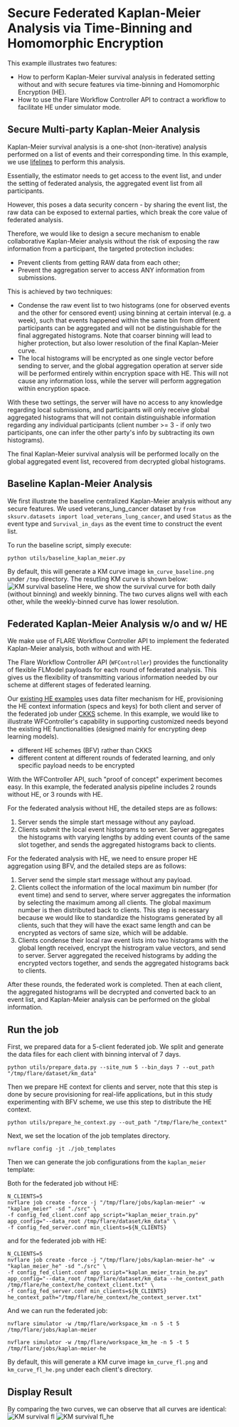 # Secure Federated Kaplan-Meier Analysis via Time-Binning and Homomorphic Encryption

This example illustrates two features:
* How to perform Kaplan-Meier survival analysis in federated setting without and with secure features via time-binning and Homomorphic Encryption (HE).
* How to use the Flare Workflow Controller API to contract a workflow to facilitate HE under simulator mode.  

## Secure Multi-party Kaplan-Meier Analysis
Kaplan-Meier survival analysis is a one-shot (non-iterative) analysis performed on a list of events and their corresponding time. In this example, we use [lifelines](https://zenodo.org/records/10456828) to perform this analysis. 

Essentially, the estimator needs to get access to the event list, and under the setting of federated analysis, the aggregated event list from all participants.

However, this poses a data security concern - by sharing the event list, the raw data can be exposed to external parties, which break the core value of federated analysis.

Therefore, we would like to design a secure mechanism to enable collaborative Kaplan-Meier analysis without the risk of exposing the raw information from a participant, the targeted protection includes:
- Prevent clients from getting RAW data from each other;
- Prevent the aggregation server to access ANY information from submissions.

This is achieved by two techniques:
- Condense the raw event list to two histograms (one for observed events and the other for censored event) using binning at certain interval (e.g. a week), such that events happened within the same bin from different participants can be aggregated and will not be distinguishable for the final aggregated histograms. Note that coarser binning will lead to higher protection, but also lower resolution of the final Kaplan-Meier curve.
- The local histograms will be encrypted as one single vector before sending to server, and the global aggregation operation at server side will be performed entirely within encryption space with HE. This will not cause any information loss, while the server will perform aggregation within encryption space.

With these two settings, the server will have no access to any knowledge regarding local submissions, and participants will only receive global aggregated histograms that will not contain distinguishable information regarding any individual participants (client number >= 3 - if only two participants, one can infer the other party's info by subtracting its own histograms).

The final Kaplan-Meier survival analysis will be performed locally on the global aggregated event list, recovered from decrypted global histograms.

## Baseline Kaplan-Meier Analysis
We first illustrate the baseline centralized Kaplan-Meier analysis without any secure features. We used veterans_lung_cancer dataset by
`from sksurv.datasets import load_veterans_lung_cancer`, and used `Status` as the event type and `Survival_in_days` as the event time to construct the event list.

To run the baseline script, simply execute:
```commandline
python utils/baseline_kaplan_meier.py
```
By default, this will generate a KM curve image `km_curve_baseline.png` under `/tmp` directory. The resutling KM curve is shown below:
![KM survival baseline](figs/km_curve_baseline.png)
Here, we show the survival curve for both daily (without binning) and weekly binning. The two curves aligns well with each other, while the weekly-binned curve has lower resolution.


## Federated Kaplan-Meier Analysis w/o and w/ HE 
We make use of FLARE Workflow Controller API to implement the federated Kaplan-Meier analysis, both without and with HE.

The Flare Workflow Controller API (`WFController`) provides the functionality of flexible FLModel payloads for each round of federated analysis. This gives us the flexibility of transmitting various information needed by our scheme at different stages of federated learning.

Our [existing HE examples](https://github.com/NVIDIA/NVFlare/tree/main/examples/advanced/cifar10/cifar10-real-world) uses data filter mechanism for HE, provisioning the HE context information (specs and keys) for both client and server of the federated job under [CKKS](https://github.com/NVIDIA/NVFlare/blob/main/nvflare/app_opt/he/model_encryptor.py) scheme. In this example, we would like to illustrate WFController's capability in supporting customized needs beyond the existing HE functionalities (designed mainly for encrypting deep learning models).
- different HE schemes (BFV) rather than CKKS
- different content at different rounds of federated learning, and only specific payload needs to be encrypted

With the WFController API, such "proof of concept" experiment becomes easy. In this example, the federated analysis pipeline includes 2 rounds without HE, or 3 rounds with HE. 

For the federated analysis without HE, the detailed steps are as follows:
1. Server sends the simple start message without any payload.
2. Clients submit the local event histograms to server. Server aggregates the histograms with varying lengths by adding event counts of the same slot together, and sends the aggregated histograms back to clients.

For the federated analysis with HE, we need to ensure proper HE aggregation using BFV, and the detailed steps are as follows:
1. Server send the simple start message without any payload. 
2. Clients collect the information of the local maximum bin number (for event time) and send to server, where server aggregates the information by selecting the maximum among all clients. The global maximum number is then distributed back to clients. This step is necessary because we would like to standardize the histograms generated by all clients, such that they will have the exact same length and can be encrypted as vectors of same size, which will be addable.
3. Clients condense their local raw event lists into two histograms with the global length received, encrypt the histrogram value vectors, and send to server. Server aggregated the received histograms by adding the encrypted vectors together, and sends the aggregated histograms back to clients.

After these rounds, the federated work is completed. Then at each client, the aggregated histograms will be decrypted and converted back to an event list, and Kaplan-Meier analysis can be performed on the global information.

## Run the job
First, we prepared data for a 5-client federated job. We split and generate the data files for each client with binning interval of 7 days. 
```commandline
python utils/prepare_data.py --site_num 5 --bin_days 7 --out_path "/tmp/flare/dataset/km_data"
```

Then we prepare HE context for clients and server, note that this step is done by secure provisioning for real-life applications, but in this study experimenting with BFV scheme, we use this step to distribute the HE context. 
```commandline
python utils/prepare_he_context.py --out_path "/tmp/flare/he_context"
```

Next, we set the location of the job templates directory.
```commandline
nvflare config -jt ./job_templates
```

Then we can generate the job configurations from the `kaplan_meier` template:

Both for the federated job without HE:
```commandline
N_CLIENTS=5
nvflare job create -force -j "/tmp/flare/jobs/kaplan-meier" -w "kaplan_meier" -sd "./src" \
-f config_fed_client.conf app_script="kaplan_meier_train.py" app_config="--data_root /tmp/flare/dataset/km_data" \
-f config_fed_server.conf min_clients=${N_CLIENTS}
```
and for the federated job with HE:
```commandline
N_CLIENTS=5
nvflare job create -force -j "/tmp/flare/jobs/kaplan-meier-he" -w "kaplan_meier_he" -sd "./src" \
-f config_fed_client.conf app_script="kaplan_meier_train_he.py" app_config="--data_root /tmp/flare/dataset/km_data --he_context_path /tmp/flare/he_context/he_context_client.txt" \
-f config_fed_server.conf min_clients=${N_CLIENTS} he_context_path="/tmp/flare/he_context/he_context_server.txt"
```

And we can run the federated job:
```commandline
nvflare simulator -w /tmp/flare/workspace_km -n 5 -t 5 /tmp/flare/jobs/kaplan-meier
```
```commandline
nvflare simulator -w /tmp/flare/workspace_km_he -n 5 -t 5 /tmp/flare/jobs/kaplan-meier-he
```
By default, this will generate a KM curve image `km_curve_fl.png` and `km_curve_fl_he.png` under each client's directory.

## Display Result

By comparing the two curves, we can observe that all curves are identical:
![KM survival fl](figs/km_curve_fl.png)
![KM survival fl_he](figs/km_curve_fl_he.png)

